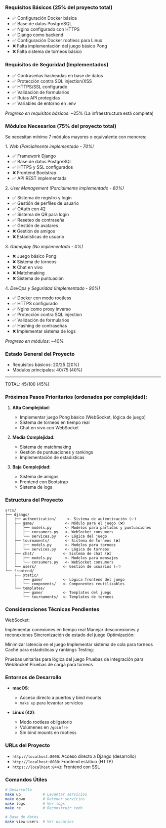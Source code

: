 ### Requisitos Básicos (25% del proyecto total)
-  ⁠✅ Configuración Docker básica
-  ⁠✅ Base de datos PostgreSQL
-  ⁠✅ Nginx configurado con HTTPS
-  ⁠✅ Django como backend
-  ⁠✅ Configuración Docker rootless para Linux
-  ⁠❌ Falta implementación del juego básico Pong
-  ⁠❌ Falta sistema de torneos básico

### Requisitos de Seguridad (Implementados)
-  ✅ Contraseñas hasheadas en base de datos
-  ✅ Protección contra SQL injection/XSS
-  ✅ HTTPS/SSL configurado
-  ✅ Validación de formularios
-  ✅ Rutas API protegidas
-  ✅ Variables de entorno en .env

*Progreso en requisitos básicos*: ~25% (La infraestructura está completa)

### Módulos Necesarios (75% del proyecto total)
Se necesitan mínimo 7 módulos mayores o equivalente con menores:

1.⁠ ⁠*Web (Parcialmente implementado - 70%)*
   - ✅ Framework Django
   - ✅ Base de datos PostgreSQL
   - ✅ HTTPS y SSL configurados
   - ❌ Frontend Bootstrap
   - ✅ API REST implementada


2.⁠ ⁠*User Management (Parcialmente implementado - 80%)*
   - ✅ Sistema de registro y login
   - ✅ Gestión de perfiles de usuario
   - ✅ OAuth con 42
   - ✅ Sistema de QR para login
   - ✅ Reseteo de contraseña
   - ✅ Gestión de avatares
   - ❌ Gestión de amigos
   - ❌ Estadísticas de usuario

3.⁠ ⁠*Gameplay (No implementado - 0%)*
   - ❌ Juego básico Pong
   - ❌ Sistema de torneos
   - ❌ Chat en vivo
   - ❌ Matchmaking
   - ❌ Sistema de puntuación

4.⁠ ⁠*DevOps y Seguridad (Implementado - 90%)*
   - ✅ Docker con modo rootless
   - ✅ HTTPS configurado
   - ✅ Nginx como proxy inverso
   - ✅ Protección contra SQL injection
   - ✅ Validación de formularios
   - ✅ Hashing de contraseñas
   - ❌ Implementar sistema de logs

*Progreso en módulos*: ~40%

### Estado General del Proyecto
- Requisitos básicos:    20/25  (20%)
- Módulos principales:   40/75  (40%)
-----------------------------------
TOTAL:                  45/100 (45%)


### Próximos Pasos Prioritarios (ordenados por complejidad):

1. **Alta Complejidad**:
   - Implementar juego Pong básico (WebSocket, lógica de juego)
   - Sistema de torneos en tiempo real
   - Chat en vivo con WebSocket

2. **Media Complejidad**:
   - Sistema de matchmaking
   - Gestión de puntuaciones y rankings
   - Implementación de estadísticas

3. **Baja Complejidad**:
   - Sistema de amigos
   - Frontend con Bootstrap
   - Sistema de logs

### Estructura del Proyecto

```plaintext
srcs/
├── django/
│   ├── authentication/     <- Sistema de autenticación (✅)
│   ├── game/              <- Módulo para el juego (❌)
│   │   ├── models.py      <- Modelos para partidas y puntuaciones
│   │   ├── consumers.py   <- WebSocket consumers
│   │   └── services.py    <- Lógica del juego
│   ├── tournaments/       <- Sistema de torneos (❌)
│   │   ├── models.py      <- Modelos para torneos
│   │   └── services.py    <- Lógica de torneos
│   ├── chat/             <- Sistema de chat (❌)
│   │   ├── models.py      <- Modelos para mensajes
│   │   └── consumers.py   <- WebSocket consumers
│   └── users/            <- Gestión de usuarios (✅)
└── frontend/
    ├── static/
    │   ├── game/         <- Lógica frontend del juego
    │   └── components/   <- Componentes reutilizables
    └── templates/
        ├── game/         <- Templates del juego
        └── tournaments/  <- Templates de torneos
```

### Consideraciones Técnicas Pendientes

WebSocket:

Implementar conexiones en tiempo real
Manejar desconexiones y reconexiones
Sincronización de estado del juego
Optimización:

Minimizar latencia en el juego
Implementar sistema de cola para torneos
Caché para estadísticas y rankings
Testing:

Pruebas unitarias para lógica del juego
Pruebas de integración para WebSocket
Pruebas de carga para torneos

### Entornos de Desarrollo

- **macOS**: 
  - Acceso directo a puertos y bind mounts
  - `make up` para levantar servicios

- **Linux (42)**: 
  - Modo rootless obligatorio
  - Volúmenes en `/goinfre`
  - Sin bind mounts en rootless

### URLs del Proyecto
- `http://localhost:8000`: Acceso directo a Django (desarrollo)
- `http://localhost:8080`: Frontend estático (HTTP)
- `https://localhost:8443`: Frontend con SSL

### Comandos Útiles
```bash
# Desarrollo
make up          # Levantar servicios
make down        # Detener servicios
make logs        # Ver logs
make re          # Reconstruir todo

# Base de datos
make view-users  # Ver usuarios